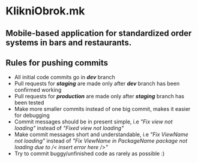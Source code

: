 # KlikniObrok.mk
## Mobile-based application for standardized order systems in bars and restaurants.

## Rules for pushing commits
* All initial code commits go in ***dev*** branch
* Pull requests for ***staging*** are made only after ***dev*** branch has been confirmed working
* Pull requests for ***production*** are made only after ***staging*** branch has been tested
* Make more smaller commits instead of one big commit, makes it easier for debugging
* Commit messages should be in present simple, i.e *"Fix view not loading"* instead of *"Fixed view not loading"*
* Make commit messages short and understandable, i.e *"Fix ViewName not loading"* instead of *"Fix ViewName in PackageName package not loading due to /< insert error here />"*
* Try to commit buggy/unfinished code as rarely as possible :)
